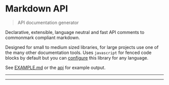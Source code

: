 # Markdown API

<? @include readme/badges.md ?>

> API documentation generator

Declarative, extensible, language neutral and fast API comments to commonmark compliant markdown.

Designed for small to medium sized libraries, for large projects use one of the many other documentation tools. Uses `javascript` for fenced code blocks by default but you can [configure](#conf) this library for any language.

See [EXAMPLE.md](/EXAMPLE.md) or the [api](#api) for example output.

<? @include {=readme} install.md ?>

***
<!-- @toc -->
***

<? @include {=readme} usage.md example.md comments.md tags.md cues.md help.md ?>

<? @exec mkapi index.js lib/*.js --title=API --level=2 ?>

<? @include {=readme} license.md links.md ?>
